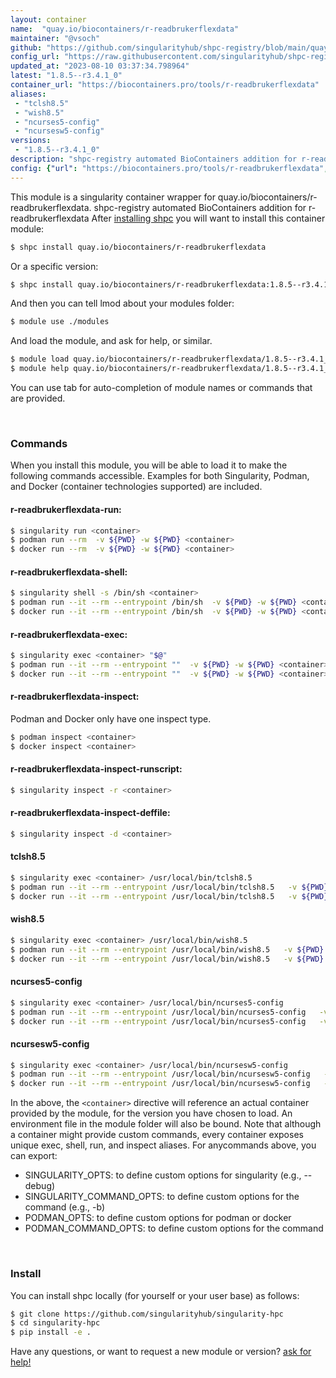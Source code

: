 ```yaml
---
layout: container
name:  "quay.io/biocontainers/r-readbrukerflexdata"
maintainer: "@vsoch"
github: "https://github.com/singularityhub/shpc-registry/blob/main/quay.io/biocontainers/r-readbrukerflexdata/container.yaml"
config_url: "https://raw.githubusercontent.com/singularityhub/shpc-registry/main/quay.io/biocontainers/r-readbrukerflexdata/container.yaml"
updated_at: "2023-08-10 03:37:34.798964"
latest: "1.8.5--r3.4.1_0"
container_url: "https://biocontainers.pro/tools/r-readbrukerflexdata"
aliases:
 - "tclsh8.5"
 - "wish8.5"
 - "ncurses5-config"
 - "ncursesw5-config"
versions:
 - "1.8.5--r3.4.1_0"
description: "shpc-registry automated BioContainers addition for r-readbrukerflexdata"
config: {"url": "https://biocontainers.pro/tools/r-readbrukerflexdata", "maintainer": "@vsoch", "description": "shpc-registry automated BioContainers addition for r-readbrukerflexdata", "latest": {"1.8.5--r3.4.1_0": "sha256:419f9e5869e52f5f56b9512e8405be13262d0fb4636b373a379c3e6b73a2a9d4"}, "tags": {"1.8.5--r3.4.1_0": "sha256:419f9e5869e52f5f56b9512e8405be13262d0fb4636b373a379c3e6b73a2a9d4"}, "docker": "quay.io/biocontainers/r-readbrukerflexdata", "aliases": {"tclsh8.5": "/usr/local/bin/tclsh8.5", "wish8.5": "/usr/local/bin/wish8.5", "ncurses5-config": "/usr/local/bin/ncurses5-config", "ncursesw5-config": "/usr/local/bin/ncursesw5-config"}}
---
```


This module is a singularity container wrapper for quay.io/biocontainers/r-readbrukerflexdata.
shpc-registry automated BioContainers addition for r-readbrukerflexdata
After [installing shpc](#install) you will want to install this container module:


```bash
$ shpc install quay.io/biocontainers/r-readbrukerflexdata
```

Or a specific version:

```bash
$ shpc install quay.io/biocontainers/r-readbrukerflexdata:1.8.5--r3.4.1_0
```

And then you can tell lmod about your modules folder:

```bash
$ module use ./modules
```

And load the module, and ask for help, or similar.

```bash
$ module load quay.io/biocontainers/r-readbrukerflexdata/1.8.5--r3.4.1_0
$ module help quay.io/biocontainers/r-readbrukerflexdata/1.8.5--r3.4.1_0
```

You can use tab for auto-completion of module names or commands that are provided.

<br>

### Commands

When you install this module, you will be able to load it to make the following commands accessible.
Examples for both Singularity, Podman, and Docker (container technologies supported) are included.

#### r-readbrukerflexdata-run:

```bash
$ singularity run <container>
$ podman run --rm  -v ${PWD} -w ${PWD} <container>
$ docker run --rm  -v ${PWD} -w ${PWD} <container>
```

#### r-readbrukerflexdata-shell:

```bash
$ singularity shell -s /bin/sh <container>
$ podman run --it --rm --entrypoint /bin/sh  -v ${PWD} -w ${PWD} <container>
$ docker run --it --rm --entrypoint /bin/sh  -v ${PWD} -w ${PWD} <container>
```

#### r-readbrukerflexdata-exec:

```bash
$ singularity exec <container> "$@"
$ podman run --it --rm --entrypoint ""  -v ${PWD} -w ${PWD} <container> "$@"
$ docker run --it --rm --entrypoint ""  -v ${PWD} -w ${PWD} <container> "$@"
```

#### r-readbrukerflexdata-inspect:

Podman and Docker only have one inspect type.

```bash
$ podman inspect <container>
$ docker inspect <container>
```

#### r-readbrukerflexdata-inspect-runscript:

```bash
$ singularity inspect -r <container>
```

#### r-readbrukerflexdata-inspect-deffile:

```bash
$ singularity inspect -d <container>
```


#### tclsh8.5

```bash
$ singularity exec <container> /usr/local/bin/tclsh8.5
$ podman run --it --rm --entrypoint /usr/local/bin/tclsh8.5   -v ${PWD} -w ${PWD} <container> -c " $@"
$ docker run --it --rm --entrypoint /usr/local/bin/tclsh8.5   -v ${PWD} -w ${PWD} <container> -c " $@"
```


#### wish8.5

```bash
$ singularity exec <container> /usr/local/bin/wish8.5
$ podman run --it --rm --entrypoint /usr/local/bin/wish8.5   -v ${PWD} -w ${PWD} <container> -c " $@"
$ docker run --it --rm --entrypoint /usr/local/bin/wish8.5   -v ${PWD} -w ${PWD} <container> -c " $@"
```


#### ncurses5-config

```bash
$ singularity exec <container> /usr/local/bin/ncurses5-config
$ podman run --it --rm --entrypoint /usr/local/bin/ncurses5-config   -v ${PWD} -w ${PWD} <container> -c " $@"
$ docker run --it --rm --entrypoint /usr/local/bin/ncurses5-config   -v ${PWD} -w ${PWD} <container> -c " $@"
```


#### ncursesw5-config

```bash
$ singularity exec <container> /usr/local/bin/ncursesw5-config
$ podman run --it --rm --entrypoint /usr/local/bin/ncursesw5-config   -v ${PWD} -w ${PWD} <container> -c " $@"
$ docker run --it --rm --entrypoint /usr/local/bin/ncursesw5-config   -v ${PWD} -w ${PWD} <container> -c " $@"
```



In the above, the `<container>` directive will reference an actual container provided
by the module, for the version you have chosen to load. An environment file in the
module folder will also be bound. Note that although a container
might provide custom commands, every container exposes unique exec, shell, run, and
inspect aliases. For anycommands above, you can export:

 - SINGULARITY_OPTS: to define custom options for singularity (e.g., --debug)
 - SINGULARITY_COMMAND_OPTS: to define custom options for the command (e.g., -b)
 - PODMAN_OPTS: to define custom options for podman or docker
 - PODMAN_COMMAND_OPTS: to define custom options for the command

<br>

### Install

You can install shpc locally (for yourself or your user base) as follows:

```bash
$ git clone https://github.com/singularityhub/singularity-hpc
$ cd singularity-hpc
$ pip install -e .
```

Have any questions, or want to request a new module or version? [ask for help!](https://github.com/singularityhub/singularity-hpc/issues)